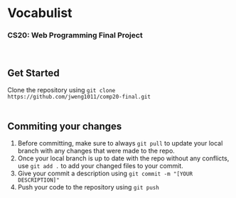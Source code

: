 #  Vocabulist
### CS20: Web Programming Final Project
<br/>

## Get Started
Clone the repository using `git clone https://github.com/jweng1011/comp20-final.git`
<br/>
<br/>
## Commiting your changes
1. Before committing, make sure to always `git pull` to update your local branch with any changes that were made to the repo.
2. Once your local branch is up to date with the repo without any conflicts, use `git add .` to add your changed files to your commit.
3. Give your commit a description using `git commit -m "[YOUR DESCRIPTION]"`
4. Push your code to the repository using `git push`
